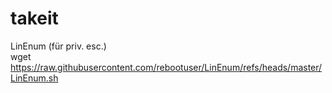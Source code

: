 # takeit

LinEnum (für priv. esc.)<br>
wget https://raw.githubusercontent.com/rebootuser/LinEnum/refs/heads/master/LinEnum.sh
